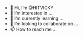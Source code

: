- 👋 Hi, I’m @HITVICKY
- 👀 I’m interested in ...
- 🌱 I’m currently learning ...
- 💞️ I’m looking to collaborate on ...
- 📫 How to reach me ...

<!---
HITVICKY/HITVICKY is a ✨ special ✨ repository because its `README.md` (this file) appears on your GitHub profile.
You can click the Preview link to take a look at your changes.
--->
